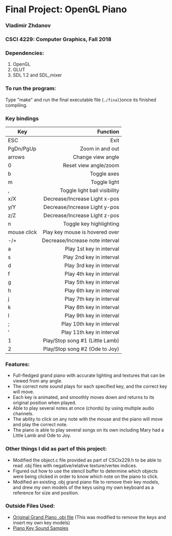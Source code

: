 # Final Project: OpenGL Piano

### Vladimir Zhdanov
### CSCI 4229: Computer Graphics, Fall 2018

### Dependencies:
1. OpenGL
2. GLUT
3. SDL 1.2 and SDL_mixer

### To run the program: 
Type "make" and run the final executable file (`./final`)once its finished compiling.


### Key bindings
| Key         | Function                        |
| ----------- | -------------------------------:|
| ESC         | Exit                            |
| PgDn/PgUp   | Zoom in and out                 |
| arrows      | Change view angle               |
| 0           | Reset view angle/zoom           |
| b           | Toggle axes                     |
| m           | Toggle light                    |
| ,			  | Toggle light ball visibility    |
| x/X 		  | Decrease/Increase Light x-pos   |
| y/Y 		  | Decrease/Increase Light y-pos   |
| z/Z 		  | Decrease/Increase Light z-pos   |
| n  		  |	Toggle key highlighting			|
| mouse click | Play key mouse is hovered over  |
| -/+         | Decrease/Increase note interval |
| a           | Play 1st key in interval        |
| s           | Play 2nd key in interval        |
| d           | Play 3rd key in interval        |
| f           | Play 4th key in interval        |
| g           | Play 5th key in interval        |  
| h           | Play 6th key in interval        |
| j           | Play 7th key in interval        |
| k           | Play 8th key in interval        |
| l           | Play 9th key in interval        |
| ;           | Play 10th key in interval       |
| '           | Play 11th key in interval       |
| 1			  | Play/Stop song #1 (Little Lamb) |
| 2			  | Play/Stop song #2 (Ode to Joy)	|


### Features:
* Full-fledged grand piano with accurate lighting and textures that can be viewed from any angle.
* The correct note sound plays for each specified key, and the correct key will move.
* Each key is animated, and smoothly moves down and returns to its original position when played.
* Able to play several notes at once (chords) by using multiple audio channels.
* The ability to click on any note with the mouse and the piano will move and play the correct note.
* The piano is able to play several songs on its own including Mary had a Little Lamb and Ode to Joy.

### Other things I did as part of this project:
* Modified the object.c file provided as part of CSCIx229.h to be able to read .obj files with negative/relative texture/vertex indices.
* Figured out how to use the stencil buffer to determine which objects were being clicked in order to know which note on the piano to click.
* Modified an existing .obj grand piano file to remove their key models, and drew my own models of the keys using my own keyboard as a reference for size and position. 


### Outside Files Used:
* [Original Grand Piano .obj file](https://free3d.com/3d-model/piano-8271.html) (This was modified to remove the keys and insert my own key models)
* [Piano Key Sound Samples](https://freesound.org/people/jobro/packs/2489/)
